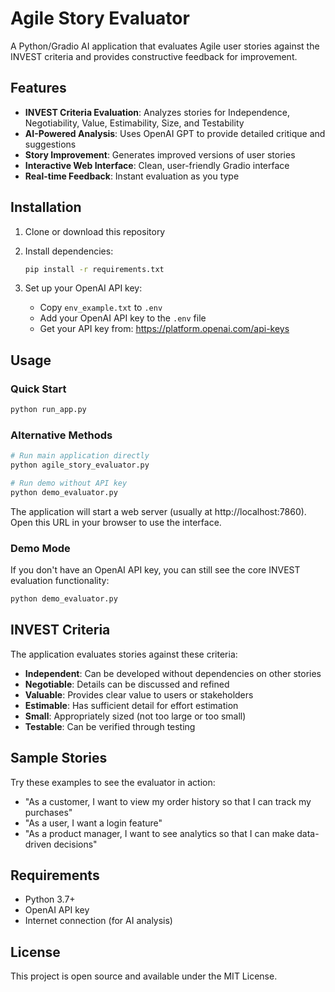 # Agile Story Evaluator

A Python/Gradio AI application that evaluates Agile user stories against the INVEST criteria and provides constructive feedback for improvement.

## Features

- **INVEST Criteria Evaluation**: Analyzes stories for Independence, Negotiability, Value, Estimability, Size, and Testability
- **AI-Powered Analysis**: Uses OpenAI GPT to provide detailed critique and suggestions
- **Story Improvement**: Generates improved versions of user stories
- **Interactive Web Interface**: Clean, user-friendly Gradio interface
- **Real-time Feedback**: Instant evaluation as you type

## Installation

1. Clone or download this repository
2. Install dependencies:
   ```bash
   pip install -r requirements.txt
   ```

3. Set up your OpenAI API key:
   - Copy `env_example.txt` to `.env`
   - Add your OpenAI API key to the `.env` file
   - Get your API key from: https://platform.openai.com/api-keys

## Usage

### Quick Start
```bash
python run_app.py
```

### Alternative Methods
```bash
# Run main application directly
python agile_story_evaluator.py

# Run demo without API key
python demo_evaluator.py
```

The application will start a web server (usually at http://localhost:7860). Open this URL in your browser to use the interface.

### Demo Mode
If you don't have an OpenAI API key, you can still see the core INVEST evaluation functionality:
```bash
python demo_evaluator.py
```

## INVEST Criteria

The application evaluates stories against these criteria:

- **Independent**: Can be developed without dependencies on other stories
- **Negotiable**: Details can be discussed and refined
- **Valuable**: Provides clear value to users or stakeholders
- **Estimable**: Has sufficient detail for effort estimation
- **Small**: Appropriately sized (not too large or too small)
- **Testable**: Can be verified through testing

## Sample Stories

Try these examples to see the evaluator in action:

- "As a customer, I want to view my order history so that I can track my purchases"
- "As a user, I want a login feature"
- "As a product manager, I want to see analytics so that I can make data-driven decisions"

## Requirements

- Python 3.7+
- OpenAI API key
- Internet connection (for AI analysis)

## License

This project is open source and available under the MIT License.

